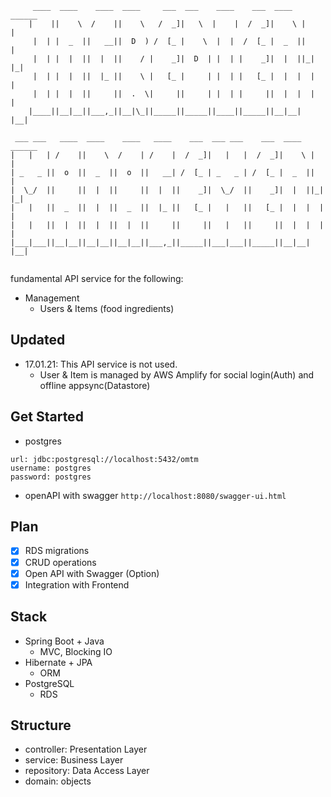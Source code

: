 ```                                            
     ____  ____    ____  ____     ___  ___    ____    ___  ____   ______       
    |    ||    \  /    ||    \   /  _]|   \  |    |  /  _]|    \ |      |      
     |  | |  _  ||   __||  D  ) /  [_ |    \  |  |  /  [_ |  _  ||      |      
     |  | |  |  ||  |  ||    / |    _]|  D  | |  | |    _]|  |  ||_|  |_|      
     |  | |  |  ||  |_ ||    \ |   [_ |     | |  | |   [_ |  |  |  |  |        
     |  | |  |  ||     ||  .  \|     ||     | |  | |     ||  |  |  |  |        
    |____||__|__||___,_||__|\_||_____||_____||____||_____||__|__|  |__|        
                                                                           
 ___ ___   ____  ____    ____   ____    ___  ___ ___    ___  ____   ______ 
|   |   | /    ||    \  /    | /    |  /  _]|   |   |  /  _]|    \ |      |
| _   _ ||  o  ||  _  ||  o  ||   __| /  [_ | _   _ | /  [_ |  _  ||      |
|  \_/  ||     ||  |  ||     ||  |  ||    _]|  \_/  ||    _]|  |  ||_|  |_|
|   |   ||  _  ||  |  ||  _  ||  |_ ||   [_ |   |   ||   [_ |  |  |  |  |  
|   |   ||  |  ||  |  ||  |  ||     ||     ||   |   ||     ||  |  |  |  |  
|___|___||__|__||__|__||__|__||___,_||_____||___|___||_____||__|__|  |__|   
                                                                   
```
fundamental API service for the following:
  
- Management
  - Users & Items (food ingredients)
  
## Updated
- 17.01.21: This API service is not used. 
  - User & Item is managed by AWS Amplify for social login(Auth) and offline appsync(Datastore)

## Get Started
- postgres
```
url: jdbc:postgresql://localhost:5432/omtm
username: postgres
password: postgres
```
- openAPI with swagger 
`http://localhost:8080/swagger-ui.html`

## Plan
- [x] RDS migrations
- [x] CRUD operations
- [x] Open API with Swagger (Option)
- [x] Integration with Frontend

## Stack
- Spring Boot + Java
  - MVC, Blocking IO
- Hibernate + JPA
  - ORM
- PostgreSQL
  - RDS
  
 ## Structure
 - controller: Presentation Layer
 - service: Business Layer
 - repository: Data Access Layer
 - domain: objects
